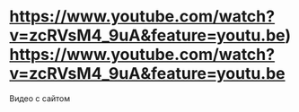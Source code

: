 # https://www.youtube.com/watch?v=zcRVsM4_9uA&feature=youtu.be)https://www.youtube.com/watch?v=zcRVsM4_9uA&feature=youtu.be
Видео с сайтом
